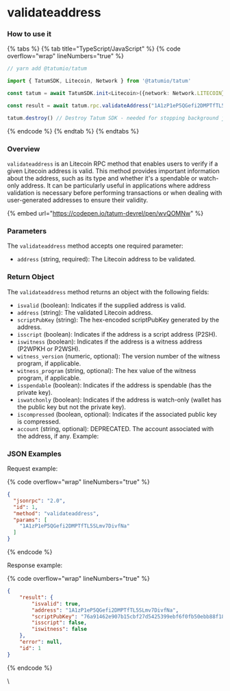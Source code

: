 # validateaddress

### How to use it

{% tabs %}
{% tab title="TypeScript/JavaScript" %}
{% code overflow="wrap" lineNumbers="true" %}
```typescript
// yarn add @tatumio/tatum

import { TatumSDK, Litecoin, Network } from '@tatumio/tatum'

const tatum = await TatumSDK.init<Litecoin>({network: Network.LITECOIN})

const result = await tatum.rpc.validateAddress("1A1zP1eP5QGefi2DMPTfTL5SLmv7DivfNa")

tatum.destroy() // Destroy Tatum SDK - needed for stopping background jobs
```
{% endcode %}
{% endtab %}
{% endtabs %}

### Overview <a href="#overview" id="overview"></a>

`validateaddress` is an Litecoin RPC method that enables users to verify if a given Litecoin address is valid. This method provides important information about the address, such as its type and whether it's a spendable or watch-only address. It can be particularly useful in applications where address validation is necessary before performing transactions or when dealing with user-generated addresses to ensure their validity.

{% embed url="https://codepen.io/tatum-devrel/pen/wvQOMNw" %}

### Parameters <a href="#parameters" id="parameters"></a>

The `validateaddress` method accepts one required parameter:

* `address` (string, required): The Litecoin address to be validated.

### Return Object <a href="#return-object" id="return-object"></a>

The `validateaddress` method returns an object with the following fields:

* `isvalid` (boolean): Indicates if the supplied address is valid.
* `address` (string): The validated Litecoin address.
* `scriptPubKey` (string): The hex-encoded scriptPubKey generated by the address.
* `isscript` (boolean): Indicates if the address is a script address (P2SH).
* `iswitness` (boolean): Indicates if the address is a witness address (P2WPKH or P2WSH).
* `witness_version` (numeric, optional): The version number of the witness program, if applicable.
* `witness_program` (string, optional): The hex value of the witness program, if applicable.
* `isspendable` (boolean): Indicates if the address is spendable (has the private key).
* `iswatchonly` (boolean): Indicates if the address is watch-only (wallet has the public key but not the private key).
* `iscompressed` (boolean, optional): Indicates if the associated public key is compressed.
* `account` (string, optional): DEPRECATED. The account associated with the address, if any. Example:

### JSON Examples

Request example:

{% code overflow="wrap" lineNumbers="true" %}
```json
{
  "jsonrpc": "2.0",
  "id": 1,
  "method": "validateaddress",
  "params": [
    "1A1zP1eP5QGefi2DMPTfTL5SLmv7DivfNa"
  ]
}
```
{% endcode %}

Response example:

{% code overflow="wrap" lineNumbers="true" %}
```json
{
    "result": {
        "isvalid": true,
        "address": "1A1zP1eP5QGefi2DMPTfTL5SLmv7DivfNa",
        "scriptPubKey": "76a91462e907b15cbf27d5425399ebf6f0fb50ebb88f1888ac",
        "isscript": false,
        "iswitness": false
    },
    "error": null,
    "id": 1
}
```
{% endcode %}

\
